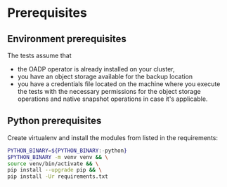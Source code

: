 # Prerequisites

## Environment prerequisites

The tests assume that
* the OADP operator is already installed on your cluster,
* you have an object storage available for the backup location
* you have a credentials file located on the machine where you execute the tests with the necessary permissions for the object storage operations and native snapshot operations in case it's applicable.

## Python prerequisites

Create virtualenv and install the modules from listed in the requirements:

```bash
PYTHON_BINARY=${PYTHON_BINARY:-python}
$PYTHON_BINARY -m venv venv && \
source venv/bin/activate && \
pip install --upgrade pip && \
pip install -Ur requirements.txt
```
